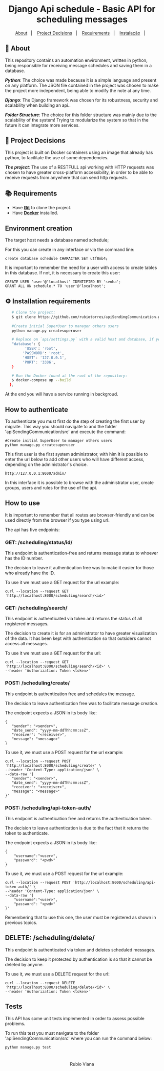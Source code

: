 <h1 align="center">
   Django Api schedule - Basic API for scheduling messages
</h1>

<p align="center">
  <a href="#page_with_curl-sobre">About</a>&nbsp;&nbsp;&nbsp;|&nbsp;&nbsp;&nbsp;
  <a href="#scroll-decisões-de-projeto">Project Decisions</a>&nbsp;&nbsp;&nbsp;|&nbsp;&nbsp;&nbsp;
  <a href="#books-requisitos">Requirements</a>&nbsp;&nbsp;&nbsp;|&nbsp;&nbsp;&nbsp;
  <a href="#gear-instalação-de-requisitos">Instalação</a>&nbsp;&nbsp;&nbsp;|&nbsp;&nbsp;&nbsp;
</p>

## :page_with_curl: About
This repository contains an automation environment, written in python, being responsible for receiving message schedules and saving them in a database.

***Python***: The choice was made because it is a simple language and present on any platform. The JSON file contained in the project was chosen to make the project more independent, being able to modify the note at any time.

***Django***: The Django framework was chosen for its robustness, security and scalability when building an api..

***Folder Structure***: The choice for this folder structure was mainly due to the scalability of the system! Trying to modularize the system so that in the future it can integrate more services.

## :scroll: Project Decisions

This project is built on Docker containers using an image that already has python, to facilitate the use of some dependencies.

***The project***: The use of a RESTFULL api working with HTTP requests was chosen to have greater cross-platform accessibility, in order to be able to receive requests from anywhere that can send http requests.


## :books: Requirements
- Have [**Git**](https://git-scm.com/) to clone the project.
- Have [**Docker**](https://www.docker.com/) installed.

## Environment creation

The target host needs a database named schedule;

For this you can create in any interface or via the command line:

```
create database schedule CHARACTER SET utf8mb4;
```
It is important to remember the need for a user with access to create tables in this database. If not, it is necessary to create this user:

```
CREATE USER 'user'@'localhost' IDENTIFIED BY 'senha';
GRANT ALL ON schedule.* TO 'user'@'localhost';
```

## :gear: Installation requirements
``` bash
   # Clone the project:
   $ git clone https://github.com/rubiotorres/apiSendingCommunication.git
   
   #Create initial SuperUser to manager others users
   python manage.py createsuperuser

   # Replace on `api/settings.py` with a valid host and database, if you want run on docker with localhost use `host.docker.internal` as host
   "database": {
         'USER': 'root',
        'PASSWORD': 'root',
        'HOST': '127.0.0.1',
        'PORT': '3306',
   }

   # Run the Docker found at the root of the repository:
   $ docker-compose up --build
  },

```
At the end you will have a service running in backgroud.

## How to authenticate
To authenticate you must first do the step of creating the first user by migrate.
This way you should navigate to and the folder 'apiSendingCommunication/src' and execute the command:

```
#Create initial SuperUser to manager others users
python manage.py createsuperuser
```
This first user is the first system administrator, with him it is possible to enter the url below to add other users who will have different access, depending on the administrator's choice.

```
http://127.0.0.1:8000/admin/
```
In this interface it is possible to browse with the administrator user, create groups, users and rules for the use of the api.

## How to use

It is important to remember that all routes are browser-friendly and can be used directly from the browser if you type using url.

The api has five endpoints:

### GET: /scheduling/status/id/<id> 
This endpoint is authentication-free and returns message status to whoever has the ID number.

The decision to leave it authentication free was to make it easier for those who already have the ID.

To use it we must use a GET request for the url example:

```
curl --location --request GET 'http://localhost:8000/scheduling/search/<id>'
```

### GET: /scheduling/search/
This endpoint is authenticated via token and returns the status of all registered messages.

The decision to create it is for an administrator to have greater visualization of the data. It has been kept with authentication so that outsiders cannot access all messages.

To use it we must use a GET request for the url:

```
curl --location --request GET 'http://localhost:8000/scheduling/search/<id>' \
--header 'Authorization: Token <token>'
```
### POST: /scheduling/create/

This endpoint is authentication free and schedules the message.

The decision to leave authentication free was to facilitate message creation.

The endpoint expects a JSON in its body like:

```
{
   "sender": "<sender>",
   "date_send": "yyyy-mm-ddThh:mm:ssZ",
   "receiver": "<receiver>",
   "message": "<message>"
}
```

To use it, we must use a POST request for the url example:

```
curl --location --request POST 'http://localhost:8000/scheduling/create/' \
--header 'Content-Type: application/json' \
--data-raw '{
   "sender": "<sender>",
   "date_send": "yyyy-mm-ddThh:mm:ssZ",
   "receiver": "<receiver>",
   "message": "<message>"
}'
```

### POST: /scheduling/api-token-auth/

This endpoint is authentication free and returns the authentication token.

The decision to leave authentication is due to the fact that it returns the token to authenticate.

The endpoint expects a JSON in its body like:

```
{
    "username":"<user>",
    "password": "<pwd>"
}
```

To use it, we must use a POST request for the url example:

```
curl --location --request POST 'http://localhost:8000/scheduling/api-token-auth/' \
--header 'Content-Type: application/json' \
--data-raw '{
    "username":"<user>",
    "password": "<pwd>"
}'
```

Remembering that to use this one, the user must be registered as shown in previous topics.

## DELETE: /scheduling/delete/

This endpoint is authenticated via token and deletes scheduled messages.

The decision to keep it protected by authentication is so that it cannot be deleted by anyone.

To use it, we must use a DELETE request for the url:

```
curl --location --request DELETE 'http://localhost:8000/scheduling/delete/<id>' \
--header 'Authorization: Token <token>'
```

## Tests

This API has some unit tests implemented in order to assess possible problems.

To run this test you must navigate to the folder 'apiSendingCommunication/src' where you can run the command below:

```
python manage.py test
```
<h1></h1>

<p align="center">Rubio Viana</p>